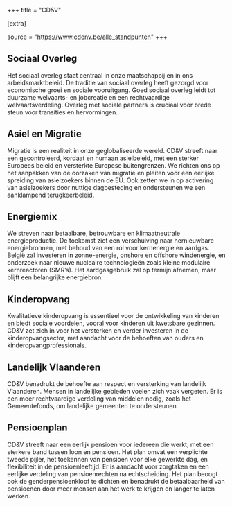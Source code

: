 +++
title = "CD&V"

[extra]

source = "https://www.cdenv.be/alle_standpunten"
+++

## Sociaal Overleg
Het sociaal overleg staat centraal in onze maatschappij en in ons arbeidsmarktbeleid. De traditie van sociaal overleg heeft gezorgd voor economische groei en sociale vooruitgang. Goed sociaal overleg leidt tot duurzame welvaarts- en jobcreatie en een rechtvaardige welvaartsverdeling. Overleg met sociale partners is cruciaal voor brede steun voor transities en hervormingen.

## Asiel en Migratie
Migratie is een realiteit in onze geglobaliseerde wereld. CD&V streeft naar een gecontroleerd, kordaat en humaan asielbeleid, met een sterker Europees beleid en versterkte Europese buitengrenzen. We richten ons op het aanpakken van de oorzaken van migratie en pleiten voor een eerlijke spreiding van asielzoekers binnen de EU. Ook zetten we in op activering van asielzoekers door nuttige dagbesteding en ondersteunen we een aanklampend terugkeerbeleid.

## Energiemix
We streven naar betaalbare, betrouwbare en klimaatneutrale energieproductie. De toekomst ziet een verschuiving naar hernieuwbare energiebronnen, met behoud van een rol voor kernenergie en aardgas. België zal investeren in zonne-energie, onshore en offshore windenergie, en onderzoek naar nieuwe nucleaire technologieën zoals kleine modulaire kernreactoren (SMR’s). Het aardgasgebruik zal op termijn afnemen, maar blijft een belangrijke energiebron.

## Kinderopvang
Kwalitatieve kinderopvang is essentieel voor de ontwikkeling van kinderen en biedt sociale voordelen, vooral voor kinderen uit kwetsbare gezinnen. CD&V zet zich in voor het versterken en verder investeren in de kinderopvangsector, met aandacht voor de behoeften van ouders en kinderopvangprofessionals.

## Landelijk Vlaanderen
CD&V benadrukt de behoefte aan respect en versterking van landelijk Vlaanderen. Mensen in landelijke gebieden voelen zich vaak vergeten. Er is een meer rechtvaardige verdeling van middelen nodig, zoals het Gemeentefonds, om landelijke gemeenten te ondersteunen.

## Pensioenplan
CD&V streeft naar een eerlijk pensioen voor iedereen die werkt, met een sterkere band tussen loon en pensioen. Het plan omvat een verplichte tweede pijler, het toekennen van pensioen voor elke gewerkte dag, en flexibiliteit in de pensioenleeftijd. Er is aandacht voor zorgtaken en een eerlijke verdeling van pensioenrechten na echtscheiding. Het plan beoogt ook de genderpensioenkloof te dichten en benadrukt de betaalbaarheid van pensioenen door meer mensen aan het werk te krijgen en langer te laten werken.
